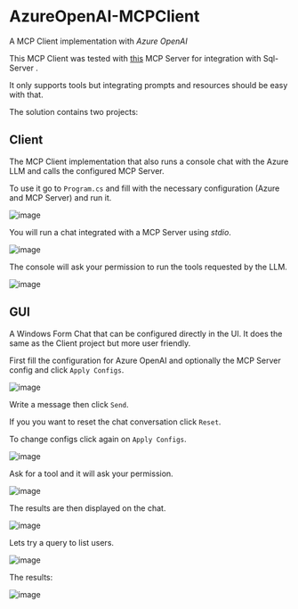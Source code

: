 # AzureOpenAI-MCPClient
A MCP Client implementation with _Azure OpenAI_

This MCP Client was tested with [this](https://github.com/RodrigoPAml/MCP-SqlServer) MCP Server for integration with Sql-Server . 

It only supports tools but integrating prompts and resources should be easy with that.

The solution contains two projects:

## Client

The MCP Client implementation that also runs a console chat with the Azure LLM and calls the configured MCP Server.

To use it go to ```Program.cs``` and fill with the necessary configuration (Azure and MCP Server) and run it.

![image](https://github.com/user-attachments/assets/ada03773-83fa-4921-bb20-a36f1291c44b)

You will run a chat integrated with a MCP Server using _stdio_.

![image](https://github.com/user-attachments/assets/ef662d1a-e3ba-4d47-8d54-b4df38ed4894)

The console will ask your permission to run the tools requested by the LLM.

![image](https://github.com/user-attachments/assets/e36ca2a6-3b42-418c-ac8a-5b07e709d355)

## GUI 

A Windows Form Chat that can be configured directly in the UI. It does the same as the Client project but more user friendly.

First fill the configuration for Azure OpenAI and optionally the MCP Server config and click ```Apply Configs```.

![image](https://github.com/user-attachments/assets/36d410e4-1b40-48c8-ad95-09f7d9fd0394)

Write a message then click ```Send```. 

If you you want to reset the chat conversation click ```Reset```.  

To change configs click again on ```Apply Configs```.

![image](https://github.com/user-attachments/assets/45826418-8053-43ff-9c45-670185c1a436)

Ask for a tool and it will ask your permission.

![image](https://github.com/user-attachments/assets/e8ba58ca-344a-494d-8828-95610f372b05)

The results are then displayed on the chat.

![image](https://github.com/user-attachments/assets/349c952b-0ee0-4c7e-a520-d3a350084b20)

Lets try a query to list users.

![image](https://github.com/user-attachments/assets/6a38f8e0-a7d6-42e2-96bd-7fa9286764a3)

The results:

![image](https://github.com/user-attachments/assets/639269f5-6e07-4310-a1c7-054baa193ba0)


